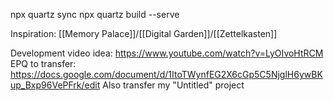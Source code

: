 npx quartz sync
npx quartz build --serve

Inspiration: [[Memory Palace]]/[[Digital Garden]]/[[Zettelkasten]]

Development video idea: https://www.youtube.com/watch?v=LyOIvoHtRCM
EPQ to transfer: https://docs.google.com/document/d/1ItoTWynfEG2X6cGp5C5NjglH6ywBKup_Bxp96VePFrk/edit
Also transfer my "Untitled" project